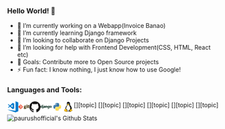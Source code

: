 ### Hello World! 👋

- 🔭 I’m currently working on a Webapp(Invoice Banao)
- 🌱 I’m currently learning Django framework
- 👯 I’m looking to collaborate on Django Projects
- 🤔 I’m looking for help with Frontend Development(CSS, HTML, React etc)
- 🥅 Goals: Contribute more to Open Source projects
- ⚡ Fun fact: I know nothing, I just know how to use Google!


### Languages and Tools:

[<img align="left" alt="Visual Studio Code" width="26px" src="https://raw.githubusercontent.com/github/explore/80688e429a7d4ef2fca1e82350fe8e3517d3494d/topics/visual-studio-code/visual-studio-code.png" />][topic]
[<img align="left" alt="Git" width="26px" src="https://raw.githubusercontent.com/github/explore/80688e429a7d4ef2fca1e82350fe8e3517d3494d/topics/git/git.png" />][topic]
[<img align="left" alt="GitHub" width="26px" src="https://raw.githubusercontent.com/github/explore/78df643247d429f6cc873026c0622819ad797942/topics/github/github.png" />][topic]
[<img align="left" alt="" width="26px" src="https://raw.githubusercontent.com/github/explore/80688e429a7d4ef2fca1e82350fe8e3517d3494d/topics/django/django.png" />][topic]
[<img align="left" alt="Python" width="26px" src="https://raw.githubusercontent.com/github/explore/80688e429a7d4ef2fca1e82350fe8e3517d3494d/topics/python/python.png" />][topic]
[<img align="left" alt="Visual Studio Code" width="26px" src="https://raw.githubusercontent.com/github/explore/80688e429a7d4ef2fca1e82350fe8e3517d3494d/topics/linux/linux.png" />][topic]

<img align="left" alt="paurushofficial's Github Stats" src="https://github-readme-stats.codestackr.vercel.app/api?username=paurushofficial&show_icons=true&hide_border=true" />
